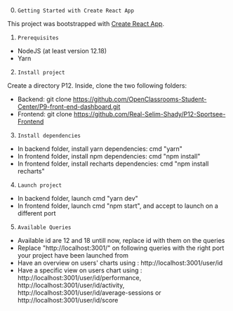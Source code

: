 0. `Getting Started with Create React App`

This project was bootstrapped with [Create React App](https://github.com/facebook/create-react-app).

1. `Prerequisites`

- NodeJS (at least version 12.18)
- Yarn

2. `Install project`

Create a directory P12.
Inside, clone the two following folders:
- Backend: git clone https://github.com/OpenClassrooms-Student-Center/P9-front-end-dashboard.git
- Frontend: git clone https://github.com/Real-Selim-Shady/P12-Sportsee-Frontend

3. `Install dependencies`

- In backend folder, install yarn dependencies: cmd "yarn"
- In frontend folder, install npm dependencies: cmd "npm install"
- In frontend folder, install recharts dependencies: cmd "npm install recharts"

4. `Launch project`

- In backend folder, launch cmd "yarn dev"
- In frontend folder, launch cmd "npm start", and accept to launch on a different port

5. `Available Queries`

- Available id are 12 and 18 untill now, replace id with them on the queries
- Replace "http://localhost:3001/" on following queries with the right port your project have been launched from
- Have an overview on users' charts using : http://localhost:3001/user/id
- Have a specific view on users chart using : http://localhost:3001/user/id/performance, http://localhost:3001/user/id/activity, http://localhost:3001/user/id/average-sessions or http://localhost:3001/user/id/score 

